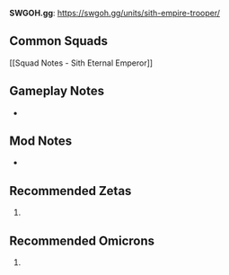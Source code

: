 **SWGOH.gg**: https://swgoh.gg/units/sith-empire-trooper/

## Common Squads

[[Squad Notes - Sith Eternal Emperor]]

## Gameplay Notes

 - 

## Mod Notes

 - 

## Recommended Zetas

1. 

## Recommended Omicrons

1. 